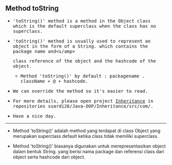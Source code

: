 ## Method toString

- <samp>'toString()' method is a method in the Object class which is the default superclass when the class has no superclass.</samp>
    
- <samp>'toString()' method is usually used to represent an object in the form of a String. which contains the package name and<s/amp>
  
  <samp>class reference of the object and the hashcode of the object.</samp>
    
  - <samp>Method 'toString()' by default : packagename . className + @ + hashcode.</samp>

- <samp>We can override the method so it's easier to read.</samp>
  
- <samp>For more details, please open project [Inheritance](https://github.com/suardi26/Java-OOP/tree/main/Method%20ToString/src/com) in repositories suardi26/Java-OOP/Inheritance/src/com/.</samp>

- <samp>Have a nice day.</samp>
  
---
  
- Method 'toString()' adalah method yang terdapat di class Object yang merupakan superclass default ketika class tidak memiliki superclass.
    
- Method 'toString()' biasanya digunakan untuk merepresentasikan object dalam bentuk String. yang berisi nama package dan referensi class dari object serta hashcode dari object.

